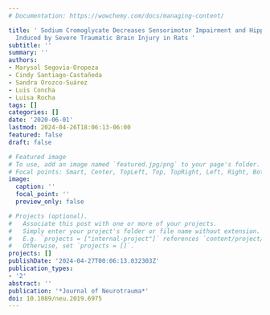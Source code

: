 ```yaml
---
# Documentation: https://wowchemy.com/docs/managing-content/

title: ' Sodium Cromoglycate Decreases Sensorimotor Impairment and Hippocampal Alterations
  Induced by Severe Traumatic Brain Injury in Rats '
subtitle: ''
summary: ''
authors:
- Marysol Segovia-Oropeza
- Cindy Santiago-Castañeda
- Sandra Orozco-Suárez
- Luis Concha
- Luisa Rocha
tags: []
categories: []
date: '2020-06-01'
lastmod: 2024-04-26T18:06:13-06:00
featured: false
draft: false

# Featured image
# To use, add an image named `featured.jpg/png` to your page's folder.
# Focal points: Smart, Center, TopLeft, Top, TopRight, Left, Right, BottomLeft, Bottom, BottomRight.
image:
  caption: ''
  focal_point: ''
  preview_only: false

# Projects (optional).
#   Associate this post with one or more of your projects.
#   Simply enter your project's folder or file name without extension.
#   E.g. `projects = ["internal-project"]` references `content/project/deep-learning/index.md`.
#   Otherwise, set `projects = []`.
projects: []
publishDate: '2024-04-27T00:06:13.032303Z'
publication_types:
- '2'
abstract: ''
publication: '*Journal of Neurotrauma*'
doi: 10.1089/neu.2019.6975
---
```

